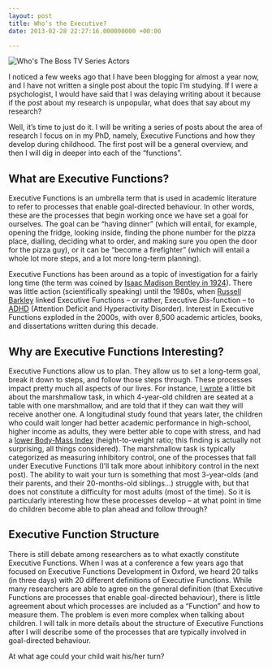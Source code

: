 ```yaml
---
layout: post
title: Who’s the Executive?
date: 2013-02-28 22:27:16.000000000 +00:00

---
```

![Who's The Boss TV Series Actors]({{site.baseurl}}assets/whos-the-boss-tv-03.jpg "Photo Credit: Embassy Television")

I noticed a few weeks ago that I have been blogging for almost a year now, and I have not written a single post about the topic I’m studying. If I were a psychologist, I would have said that I was delaying writing about it because if the post about my research is unpopular, what does that say about my research?

Well, it’s time to just do it. I will be writing a series of posts about the area of research I focus on in my PhD, namely, Executive Functions and how they develop during childhood. The first post will be a general overview, and then I will dig in deeper into each of the “functions”.

## What are Executive Functions?

Executive Functions is an umbrella term that is used in academic literature to refer to processes that enable goal-directed behaviour. In other words, these are the processes that begin working once we have set a goal for ourselves. The goal can be “having dinner” (which will entail, for example, opening the fridge, looking inside, finding the phone number for the pizza place, dialling, deciding what to order, and making sure you open the door for the pizza guy), or it can be “become a firefighter” (which will entail a whole lot more steps, and a lot more long-term planning).

Executive Functions has been around as a topic of investigation for a fairly long time (the term was coined by [Isaac Madison Bentley in 1924](http://books.google.com/books/about/The_field_of_psychology.html?id=eNB9AAAAMAAJ)). There was little action (scientifically speaking) until the 1980s, when [Russell Barkley](http://russellbarkley.org/) linked Executive Functions – or rather, Executive _Dis_-function – to [ADHD](http://russellbarkley.org/factsheets/ADHD_EF_and_SR.pdf) (Attention Deficit and Hyperactivity Disorder). Interest in Executive Functions exploded in the 2000s, with over 8,500 academic articles, books, and dissertations written during this decade.

## Why are Executive Functions Interesting?

Executive Functions allow us to plan. They allow us to set a long-term goal, break it down to steps, and follow those steps through. These processes impact pretty much all aspects of our lives. For instance, [I wrote](https://galpod.com/children-ignoring-distractions-fact-or-fiction/) a little bit about the marshmallow task, in which 4-year-old children are seated at a table with one marshmallow, and are told that if they can wait they will receive another one. A longitudinal study found that years later, the children who could wait longer had better academic performance in high-school, higher income as adults, they were better able to cope with stress, and had a [lower Body-Mass Index](http://www.sciencedirect.com/science/article/pii/S0022347612007378) (height-to-weight ratio; this finding is actually not surprising, all things considered). The marshmallow task is typically categorized as measuring inhibitory control, one of the processes that fall under Executive Functions (I’ll talk more about inhibitory control in the next post). The ability to wait your turn is something that most 3-year-olds (and their parents, and their 20-months-old siblings…) struggle with, but that does not constitute a difficulty for most adults (most of the time). So it is particularly interesting how these processes develop – at what point in time do children become able to plan ahead and follow through?

## Executive Function Structure

There is still debate among researchers as to what exactly constitute Executive Functions. When I was at a conference a few years ago that focused on Executive Functions Development in Oxford, we heard 20 talks (in three days) with 20 different definitions of Executive Functions. While many researchers are able to agree on the general definition (that Executive Functions are processes that enable goal-directed behaviour), there is little agreement about which processes are included as a “Function” and how to measure them. The problem is even more complex when talking about children. I will talk in more details about the structure of Executive Functions after I will describe some of the processes that are typically involved in goal-directed behaviour.

At what age could your child wait his/her turn?
